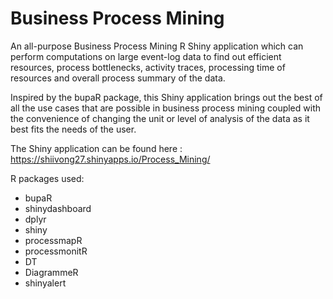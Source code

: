 # Business Process Mining
An all-purpose Business Process Mining R Shiny application which can perform computations on large event-log data to find out efficient resources, process bottlenecks, activity traces, processing time of resources and overall process summary of the data. 

Inspired by the bupaR package, this Shiny application brings out the best of all the use cases that are possible in business process mining coupled with the convenience of changing the unit or level of analysis of the data as it best fits the needs of the user.

The Shiny application can be found here : https://shiivong27.shinyapps.io/Process_Mining/

R packages used:

- bupaR
- shinydashboard
- dplyr
- shiny
- processmapR
- processmonitR
- DT
- DiagrammeR
- shinyalert
